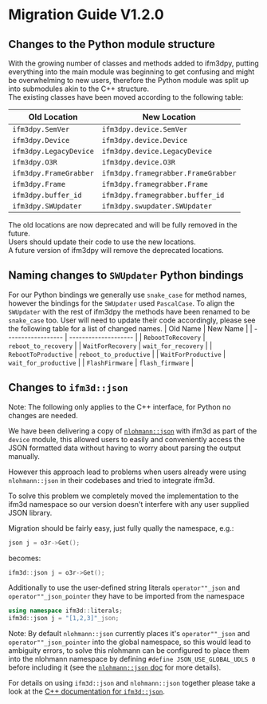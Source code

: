 # Migration Guide V1.2.0

## Changes to the Python module structure
With the growing number of classes and methods added to ifm3dpy, putting everything into the main module was beginning to get confusing and might be overwhelming to new users, therefore the Python module was split up into submodules akin to the C++ structure.  
The existing classes have been moved according to the following table:

| Old Location         | New Location                      |
| -------------------- | --------------------------------- | 
| `ifm3dpy.SemVer`       | `ifm3dpy.device.SemVer`             |
| `ifm3dpy.Device`       | `ifm3dpy.device.Device`             |
| `ifm3dpy.LegacyDevice` | `ifm3dpy.device.LegacyDevice`       |
| `ifm3dpy.O3R`          | `ifm3dpy.device.O3R`                |
| `ifm3dpy.FrameGrabber` | `ifm3dpy.framegrabber.FrameGrabber` |
| `ifm3dpy.Frame`        | `ifm3dpy.framegrabber.Frame`        |
| `ifm3dpy.buffer_id`    | `ifm3dpy.framegrabber.buffer_id`    |
| `ifm3dpy.SWUpdater`    | `ifm3dpy.swupdater.SWUpdater`       |

The old locations are now deprecated and will be fully removed in the future.  
Users should update their code to use the new locations.  
A future version of ifm3dpy will remove the deprecated locations.  

## Naming changes to `SWUpdater` Python bindings
For our Python bindings we generally use `snake_case` for method names, however the bindings for the `SWUpdater` used `PascalCase`. To align the `SWUpdater` with the rest of ifm3dpy the methods have been renamed to be `snake_case` too. 
User will need to update their code accordingly, please see the following table for a list of changed names.
| Old Name | New Name |
| ------------------ | -------------------- |
| `RebootToRecovery`   | `reboot_to_recovery`   |
| `WaitForRecovery`    | `wait_for_recovery`    |
| `RebootToProductive` | `reboot_to_productive` |
| `WaitForProductive`  | `wait_for_productive`  |
| `FlashFirmware`      | `flash_firmware`       |

## Changes to `ifm3d::json`
Note: The following only applies to the C++ interface, for Python no changes are needed.

We have been delivering a copy of [`nlohmann::json`](https://github.com/nlohmann/json) with ifm3d as part of the `device` module, this allowed users to easily and conveniently access the JSON formatted data without having to worry about parsing the output manually. 

However this approach lead to problems when users already were using `nlohmann::json` in their codebases and tried to integrate ifm3d.

To solve this problem we completely moved the implementation to the ifm3d namespace so our version doesn't interfere with any user supplied JSON library. 

Migration should be fairly easy, just fully qually the namespace, e.g.:
```C++
json j = o3r->Get();
```
becomes:
```C++
ifm3d::json j = o3r->Get();
```

Additionally to use the user-defined string literals `operator""_json` and `operator""_json_pointer` they have to be imported from the namespace

```C++
using namespace ifm3d::literals;
ifm3d::json j = "[1,2,3]"_json;
```

Note: By default `nlohmann::json` currently places it's `operator""_json` and `operator""_json_pointer` into the global namespace, so this would lead to ambiguity errors, to solve this nlohmann can be configured to place them into the nlohmann namespace by defining `#define JSON_USE_GLOBAL_UDLS 0` before including it (see the [`nlohmann::json` doc](https://json.nlohmann.me/api/macros/json_use_global_udls/) for more details).


For details on using `ifm3d::json` and `nlohmann::json` together please take a look at the [C++ documentation for `ifm3d::json`](relurl:../../cpp_api/classifm3d_1_1json.html). 
